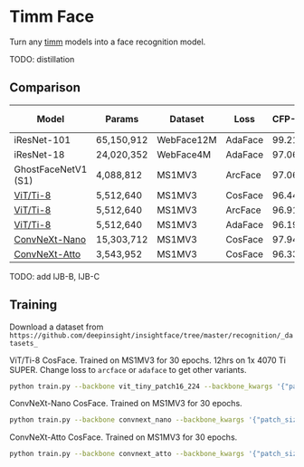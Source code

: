 # Timm Face

Turn any [timm](https://github.com/huggingface/pytorch-image-models) models into a face recognition model.

TODO: distillation

## Comparison

Model       | Params     | Dataset    | Loss    | CFP-FP | LFW    | AgeDB-30 | Source
------------|------------|------------|---------|--------|--------|----------|-------
iResNet-101 | 65,150,912 | WebFace12M | AdaFace | 99.21% | 99.82% | 98.00%   | [mk-minchul/AdaFace](https://github.com/mk-minchul/AdaFace)
iResNet-18  | 24,020,352 | WebFace4M  | AdaFace | 97.06% | 99.50% | 96.25%   | [mk-minchul/AdaFace](https://github.com/mk-minchul/AdaFace)
GhostFaceNetV1 (S1) | 4,088,812 | MS1MV3 | ArcFace | 97.06% | 99.53% | 97.13% | [HamadYA/GhostFaceNets](https://github.com/HamadYA/GhostFaceNets)
[ViT/Ti-8](https://huggingface.co/gaunernst/vit_tiny_patch8_112.cosface_ms1mv3) |  5,512,640 | MS1MV3 | CosFace | 96.44% | 99.77% | 97.23% | This repo
[ViT/Ti-8](https://huggingface.co/gaunernst/vit_tiny_patch8_112.arcface_ms1mv3) |  5,512,640 | MS1MV3 | ArcFace | 96.91% | 99.67% | 97.17% | This repo
[ViT/Ti-8](https://huggingface.co/gaunernst/vit_tiny_patch8_112.adaface_ms1mv3) |  5,512,640 | MS1MV3 | AdaFace | 96.19% | 99.75% | 97.00% | This repo
[ConvNeXt-Nano](https://huggingface.co/gaunernst/convnext_nano.cosface_ms1mv3) | 15,303,712 | MS1MV3 | CosFace | 97.94% | 99.67% | 97.58% | This repo
[ConvNeXt-Atto](https://huggingface.co/gaunernst/convnext_atto.cosface_ms1mv3) |  3,543,952 | MS1MV3 | CosFace | 96.33% | 99.68% | 96.90% | This repo

TODO: add IJB-B, IJB-C

## Training

Download a dataset from `https://github.com/deepinsight/insightface/tree/master/recognition/_datasets_`

ViT/Ti-8 CosFace. Trained on MS1MV3 for 30 epochs. 12hrs on 1x 4070 Ti SUPER. Change loss to `arcface` or `adaface` to get other variants.

```bash
python train.py --backbone vit_tiny_patch16_224 --backbone_kwargs '{"patch_size":8,"img_size":112}' --ds_path ms1m-retinaface-t1 --batch_size 768 --total_steps 200_000 --lr 1e-3 --weight_decay 1e-1 --clip_grad_norm 1 --run_name vit_tiny_cosface --eval_interval 10_000 --loss cosface --compile
```

ConvNeXt-Nano CosFace. Trained on MS1MV3 for 30 epochs.

```bash
python train.py --backbone convnext_nano --backbone_kwargs '{"patch_size":2,"drop_path_rate":0.1}' --ds_path ms1m-retinaface-t1 --batch_size 768 --total_steps 200_000 --lr 1e-3 --weight_decay 1e-1 --warmup 0.1 --clip_grad_norm 1 --run_name convnext_nano_cosface --eval_interval 10_000 --loss cosface --channels_last --compile --augmentations "v2.RandomChoice([v2.ColorJitter(0.1,0.1,0.1,0.1), v2.RandomAffine(0,(0.1,0.1))])"
```

ConvNeXt-Atto CosFace. Trained on MS1MV3 for 30 epochs.

```bash
python train.py --backbone convnext_atto --backbone_kwargs '{"patch_size":2}' --ds_path ms1m-retinaface-t1 --batch_size 768 --total_steps 200_000 --lr 1e-3 --weight_decay 1e-1 --clip_grad_norm 1 --run_name convnext_atto_cosface --eval_interval 10_000 --loss cosface --channels_last --compile
```
